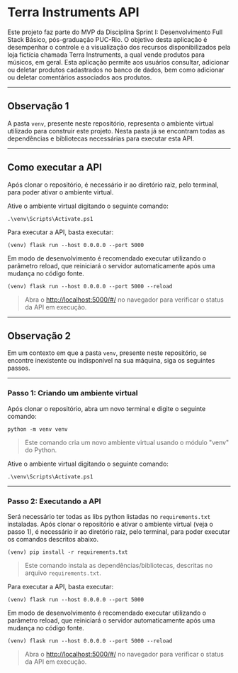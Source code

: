 # Terra Instruments API

Este projeto faz parte do MVP da Disciplina Sprint I: Desenvolvimento Full Stack Básico, pós-graduação PUC-Rio.
O objetivo desta aplicação é desempenhar o controle e a visualização dos recursos disponibilizados pela loja fictícia chamada Terra Instruments, 
a qual vende produtos para músicos, em geral.
Esta aplicação permite aos usuários consultar, adicionar ou deletar produtos cadastrados no banco de dados, bem como adicionar ou deletar comentários associados
aos produtos.


---
## Observação 1

A pasta `venv`, presente neste repositório, representa o ambiente virtual utilizado para construir este projeto.
Nesta pasta já se encontram todas as dependências e bibliotecas necessárias para executar esta API.


---
## Como executar a API

Após clonar o repositório, é necessário ir ao diretório raiz, pelo terminal, para poder ativar o ambiente virtual.

Ative o ambiente virtual digitando o seguinte comando:
```
.\venv\Scripts\Activate.ps1   
```

Para executar a API, basta executar:
```
(venv) flask run --host 0.0.0.0 --port 5000
```

Em modo de desenvolvimento é recomendado executar utilizando o parâmetro reload, que reiniciará o servidor automaticamente após uma mudança no código fonte. 
```
(venv) flask run --host 0.0.0.0 --port 5000 --reload
```

> Abra o [http://localhost:5000/#/](http://localhost:5000/#/) no navegador para verificar o status da API em execução.


---
## Observação 2

Em um contexto em que a pasta `venv`, presente neste repositório, se encontre inexistente ou indisponível na sua máquina, siga os seguintes passos.


---
### Passo 1: Criando um ambiente virtual

Após clonar o repositório, abra um novo terminal e digite o seguinte comando:
```
python -m venv venv
```
> Este comando cria um novo ambiente virtual usando o módulo "venv" do Python.

Ative o ambiente virtual digitando o seguinte comando:
```
.\venv\Scripts\Activate.ps1   
```


---
### Passo 2: Executando a API

Será necessário ter todas as libs python listadas no `requirements.txt` instaladas.
Após clonar o repositório e ativar o ambiente virtual (veja o passo 1), é necessário ir ao diretório raiz, pelo terminal, para poder executar os comandos descritos abaixo.
```
(venv) pip install -r requirements.txt
```
> Este comando instala as dependências/bibliotecas, descritas no arquivo `requirements.txt`.

Para executar a API, basta executar:
```
(venv) flask run --host 0.0.0.0 --port 5000
```

Em modo de desenvolvimento é recomendado executar utilizando o parâmetro reload, que reiniciará o servidor automaticamente após uma mudança no código fonte. 
```
(venv) flask run --host 0.0.0.0 --port 5000 --reload
```

> Abra o [http://localhost:5000/#/](http://localhost:5000/#/) no navegador para verificar o status da API em execução.
